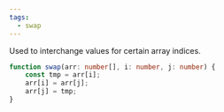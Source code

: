 ```yaml
---
tags:
  - swap
---
```

Used to interchange values for certain array indices.

```typescript
function swap(arr: number[], i: number, j: number) {
	const tmp = arr[i];
	arr[i] = arr[j];
	arr[j] = tmp;
}
```